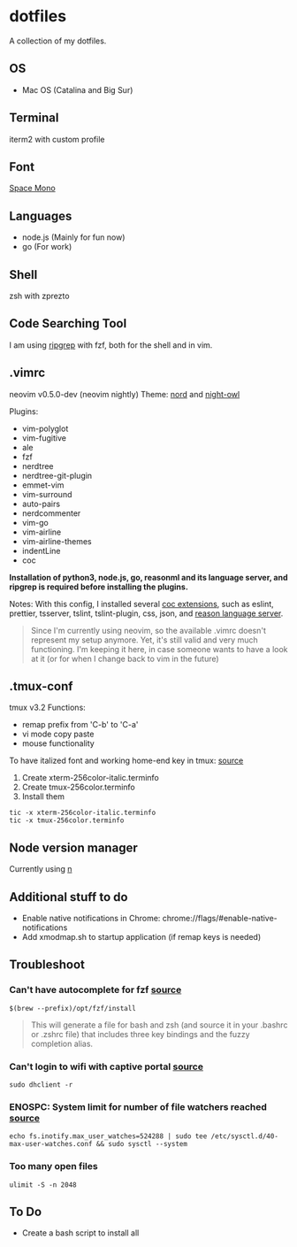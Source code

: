 # dotfiles
A collection of my dotfiles.

## OS
* Mac OS (Catalina and Big Sur)

## Terminal
iterm2 with custom profile

## Font
[Space Mono](https://github.com/googlefonts/spacemono)

## Languages
* node.js (Mainly for fun now)
* go (For work)

## Shell
zsh with zprezto

## Code Searching Tool
I am using [ripgrep](https://github.com/BurntSushi/ripgrep) with fzf, both for the shell and in vim.

## .vimrc
neovim v0.5.0-dev (neovim nightly)
Theme: [nord](https://github.com/arcticicestudio/nord-vim) and [night-owl](https://github.com/haishanh/night-owl.vim)

Plugins: 
* vim-polyglot
* vim-fugitive
* ale
* fzf
* nerdtree
* nerdtree-git-plugin
* emmet-vim
* vim-surround
* auto-pairs
* nerdcommenter
* vim-go
* vim-airline
* vim-airline-themes
* indentLine
* coc

**Installation of python3, node.js, go, reasonml and its language server, and ripgrep is required before installing the plugins.**

Notes: 
With this config, I installed several [coc extensions](https://github.com/neoclide/coc.nvim/wiki/Using-coc-extensions), such as eslint, prettier, tsserver, tslint, tslint-plugin, css, json, and [reason language server](https://github.com/jaredly/reason-language-server).
> Since I'm currently using neovim, so the available .vimrc doesn't represent my setup anymore. Yet, it's still valid and very much functioning. I'm keeping it here, in case someone wants to have a look at it (or for when I change back to vim in the future)

## .tmux-conf
tmux v3.2
Functions:
* remap prefix from 'C-b' to 'C-a'
* vi mode copy paste
* mouse functionality

To have italized font and working home-end key in tmux: [source](https://medium.com/@dubistkomisch/how-to-actually-get-italics-and-true-colour-to-work-in-iterm-tmux-vim-9ebe55ebc2be)
1. Create xterm-256color-italic.terminfo
2. Create tmux-256color.terminfo
3. Install them
```
tic -x xterm-256color-italic.terminfo
tic -x tmux-256color.terminfo
```

## Node version manager
Currently using [n](https://github.com/tj/n)


## Additional stuff to do
- Enable native notifications in Chrome: chrome://flags/#enable-native-notifications
- Add xmodmap.sh to startup application (if remap keys is needed)

## Troubleshoot
### Can't have autocomplete for fzf [source](https://betterprogramming.pub/boost-your-command-line-productivity-with-fuzzy-finder-985aa162ba5d)
```
$(brew --prefix)/opt/fzf/install
```
> This will generate a file for bash and zsh (and source it in your .bashrc or .zshrc file) that includes three key bindings and the fuzzy completion alias.

### Can't login to wifi with captive portal [source](https://blog.ham1.co.uk/2016/02/06/cannot-sign-in-using-hotel-wifi-on-linux-ubuntu-mint/)
```
sudo dhclient -r
```
### ENOSPC: System limit for number of file watchers reached [source](https://github.com/guard/listen/wiki/Increasing-the-amount-of-inotify-watchers#the-technical-details)
```
echo fs.inotify.max_user_watches=524288 | sudo tee /etc/sysctl.d/40-max-user-watches.conf && sudo sysctl --system
```

### Too many open files
```
ulimit -S -n 2048
```
## To Do
* Create a bash script to install all
